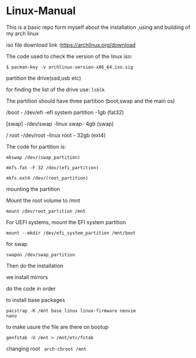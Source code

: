 # Linux-Manual
This is a basic repo form myself about the installation ,using and building of my arch linux

iso file download link :https://archlinux.org/download

The code used to check the version of the linux iso:

<code>$ pacman-key -v archlinux-version-x86_64.iso.sig</code>

partition the drive(ssd,usb etc)

for finding the list of the drive use:
<code>lsblk</code>

The partition should have three partition (boot,swap and the main os)


/boot - /dev/efi -efi system partition -1gb (fat32)

[swap] -/dev/swap -linux swap- 4gb (swap)

/ root -/dev/root -linux root - 32gb (ext4)

The code for partition is:

<code>mkswap /dev/(swap_partition)</code>

<code>mkfs.fat -F 32 /dev/(efi_partition)</code>

<code>mkfs.ext4 /dev/(root_partition)</code>

mounting the partition

Mount the root volume to /mnt

<code>mount /dev/root_partition /mnt</code>

For UEFI systems, mount the EFI system partition

<code>mount --mkdir /dev/efi_system_partition /mnt/boot</code>


for swap

<code>swapon /dev/swap_partition</code>


Then do the installation

we install mirrors 

do the code in order

to install base packages

<code>pacstrap -K /mnt base linux linux-firmware neovim nano</code>

to make usure the file are there on bootup

<code>genfstab -U /mnt > /mnt/etc/fstab</code>

changing root
<code> arch-chroot /mnt</code>





